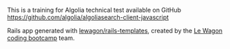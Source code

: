 This is a training for Algolia technical test available on GitHub https://github.com/algolia/algoliasearch-client-javascript

Rails app generated with [lewagon/rails-templates](https://github.com/lewagon/rails-templates), created by the [Le Wagon coding bootcamp](https://www.lewagon.com) team.
